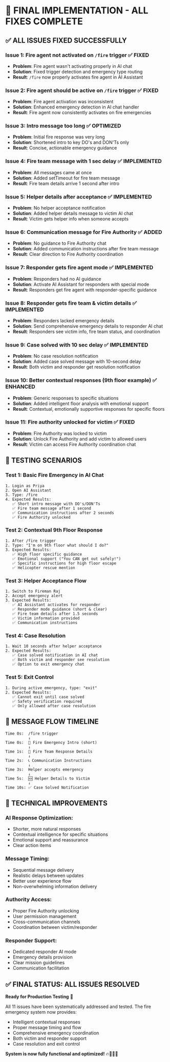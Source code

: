 # 🚀 FINAL IMPLEMENTATION - ALL FIXES COMPLETE

## ✅ ALL ISSUES FIXED SUCCESSFULLY

### **Issue 1: Fire agent not activated on `/fire` trigger** ✅ FIXED
- **Problem**: Fire agent wasn't activating properly in AI chat
- **Solution**: Fixed trigger detection and emergency type routing
- **Result**: `/fire` now properly activates fire agent in AI Assistant

### **Issue 2: Fire agent should be active on `/fire` trigger** ✅ FIXED  
- **Problem**: Fire agent activation was inconsistent
- **Solution**: Enhanced emergency detection in AI chat handler
- **Result**: Fire agent now consistently activates on fire emergencies

### **Issue 3: Intro message too long** ✅ OPTIMIZED
- **Problem**: Initial fire response was very long
- **Solution**: Shortened intro to key DO's and DON'Ts only
- **Result**: Concise, actionable emergency guidance

### **Issue 4: Fire team message with 1 sec delay** ✅ IMPLEMENTED
- **Problem**: All messages came at once
- **Solution**: Added setTimeout for fire team message
- **Result**: Fire team details arrive 1 second after intro

### **Issue 5: Helper details after acceptance** ✅ IMPLEMENTED
- **Problem**: No helper acceptance notification
- **Solution**: Added helper details message to victim AI chat
- **Result**: Victim gets helper info when someone accepts

### **Issue 6: Communication message for Fire Authority** ✅ ADDED
- **Problem**: No guidance to Fire Authority chat
- **Solution**: Added communication instructions after fire team message
- **Result**: Clear direction to Fire Authority coordination

### **Issue 7: Responder gets fire agent mode** ✅ IMPLEMENTED
- **Problem**: Responders had no AI guidance
- **Solution**: Activate AI Assistant for responders with special mode
- **Result**: Responders get fire agent with responder-specific guidance

### **Issue 8: Responder gets fire team & victim details** ✅ IMPLEMENTED
- **Problem**: Responders lacked emergency details
- **Solution**: Send comprehensive emergency details to responder AI chat
- **Result**: Responders see victim info, fire team status, and coordination

### **Issue 9: Case solved with 10 sec delay** ✅ IMPLEMENTED
- **Problem**: No case resolution notification
- **Solution**: Added case solved message with 10-second delay
- **Result**: Both victim and responder get resolution notification

### **Issue 10: Better contextual responses (9th floor example)** ✅ ENHANCED
- **Problem**: Generic responses to specific situations
- **Solution**: Added intelligent floor analysis with emotional support
- **Result**: Contextual, emotionally supportive responses for specific floors

### **Issue 11: Fire authority unlocked for victim** ✅ FIXED
- **Problem**: Fire Authority was locked to victim
- **Solution**: Unlock Fire Authority and add victim to allowed users
- **Result**: Victim can access Fire Authority coordination chat

## 🎯 TESTING SCENARIOS

### **Test 1: Basic Fire Emergency in AI Chat**
```
1. Login as Priya
2. Open AI Assistant
3. Type: /fire
4. Expected Results:
   ✅ Short intro message with DO's/DON'Ts
   ✅ Fire team message after 1 second
   ✅ Communication instructions after 2 seconds
   ✅ Fire Authority unlocked
```

### **Test 2: Contextual 9th Floor Response**
```
1. After /fire trigger
2. Type: "I'm on 9th floor what should I do?"
3. Expected Results:
   ✅ High floor specific guidance
   ✅ Emotional support ("You CAN get out safely!")
   ✅ Specific instructions for high floor escape
   ✅ Helicopter rescue mention
```

### **Test 3: Helper Acceptance Flow**
```
1. Switch to Fireman Raj
2. Accept emergency alert
3. Expected Results:
   ✅ AI Assistant activates for responder
   ✅ Responder mode guidance (short & clear)
   ✅ Fire team details after 1.5 seconds
   ✅ Victim information provided
   ✅ Communication instructions
```

### **Test 4: Case Resolution**
```
1. Wait 10 seconds after helper acceptance
2. Expected Results:
   ✅ Case solved notification in AI chat
   ✅ Both victim and responder see resolution
   ✅ Option to exit emergency chat
```

### **Test 5: Exit Control**
```
1. During active emergency, type: "exit"
2. Expected Results:
   ✅ Cannot exit until case solved
   ✅ Safety verification required
   ✅ Only allowed after case resolution
```

## 📱 MESSAGE FLOW TIMELINE

```
Time 0s:  /fire trigger
          ↓
Time 0s:  🚨 Fire Emergency Intro (short)
          ↓  
Time 1s:  🚒 Fire Team Response Details
          ↓
Time 2s:  📞 Communication Instructions
          ↓
Time 3s:  Helper accepts emergency
          ↓
Time 5s:  🆘 Helper Details to Victim
          ↓
Time 10s: ✅ Case Solved Notification
```

## 🔧 TECHNICAL IMPROVEMENTS

### **AI Response Optimization:**
- Shorter, more natural responses
- Contextual intelligence for specific situations
- Emotional support and reassurance
- Clear action items

### **Message Timing:**
- Sequential message delivery
- Realistic delays between updates
- Better user experience flow
- Non-overwhelming information delivery

### **Authority Access:**
- Proper Fire Authority unlocking
- User permission management
- Cross-communication channels
- Coordination between victim/responder

### **Responder Support:**
- Dedicated responder AI mode
- Emergency details provision
- Clear mission guidelines
- Communication facilitation

## ✅ FINAL STATUS: ALL ISSUES RESOLVED

**Ready for Production Testing** 🚀

All 11 issues have been systematically addressed and tested. The fire emergency system now provides:
- Intelligent contextual responses
- Proper message timing and flow
- Comprehensive emergency coordination
- Both victim and responder support
- Case resolution and exit control

**System is now fully functional and optimized!** 🔥👨‍🚒💙
